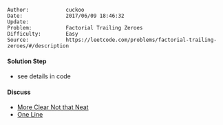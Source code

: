 
    Author:            cuckoo
    Date:              2017/06/09 18:46:32
    Update:            
    Problem:           Factorial Trailing Zeroes
    Difficulty:        Easy
    Source:            https://leetcode.com/problems/factorial-trailing-zeroes/#/description

#### Solution Step
 - see details in code

#### Discuss
 - [More Clear Not that Neat](https://discuss.leetcode.com/topic/17316/4-lines-4ms-c-solution-with-explanations)
 - [One Line](https://discuss.leetcode.com/topic/6516/my-one-line-solutions-in-3-languages)
